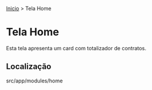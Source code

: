 [Inicio](../README.md) > Tela Home
# Tela Home
Esta tela apresenta um card com totalizador de contratos.

## Localização
src/app/modules/home